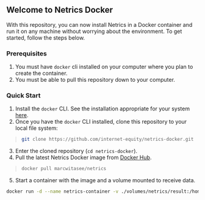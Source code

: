 ## Welcome to Netrics Docker

With this repository, you can now install Netrics in a Docker container and run it on any machine without worrying about the environment. To get started, follow the steps below.

### Prerequisites

1. You must have `docker` cli installed on your computer where you plan to create the container.
2. You must be able to pull this repository down to your computer.

### Quick Start

1. Install the `docker` CLI. See the installation appropriate for your system [here](https://docs.docker.com/get-docker/).
2. Once you have the `docker` CLI installed, clone this repository to your local file system:
> ```bash
> git clone https://github.com/internet-equity/netrics-docker.git
> ```
3. Enter the cloned repository (`cd netrics-docker`).
4. Pull the latest Netrics Docker image from [Docker Hub](https://hub.docker.com/r/marcwitasee/netrics).
> ```bash
> docker pull marcwitasee/netrics
> ```
5. Start a container with the image and a volume mounted to receive data.
```bash
docker run -d --name netrics-container -v ./volumes/netrics/result:/home/netrics/result netrics:latest
```
